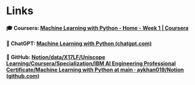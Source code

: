 

# Links
#### 🎓 Coursera: [Machine Learning with Python - Home - Week 1 | Coursera](https://www.coursera.org/learn/machine-learning-with-python/home/week/1)
#### 🤖 ChatGPT:  [Machine Learning with Python (chatgpt.com)](https://chatgpt.com/c/7b1d70cc-cb3d-4ecb-9723-8f2d8a00dda9)
#### 🔗 GitHub: [Notion/data/X17LF/Uniscope Learning/Coursera/Specialization/IBM AI Engineering Professional Certificate/Machine Learning with Python at main · aykhan019/Notion (github.com)](https://github.com/aykhan019/Notion/tree/main/data/X17LF/Uniscope%20Learning/Coursera/Specialization/IBM%20AI%20Engineering%20Professional%20Certificate/Machine%20Learning%20with%20Python)

